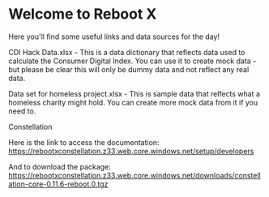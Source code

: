 # Welcome to Reboot X

Here you'll find some useful links and data sources for the day!

CDI Hack Data.xlsx - This is a data dictionary that reflects data used to calculate the Consumer Digital Index. You can use it to create mock data - but please be clear this will only be dummy data and not reflect any real data.

Data set for homeless project.xlsx - This is sample data that relfects what a homeless charity might hold. You can create more mock data from it if you need to.

Constellation

Here is the link to access the documentation:
https://rebootxconstellation.z33.web.core.windows.net/setup/developers

And to download the package:
https://rebootxconstellation.z33.web.core.windows.net/downloads/constellation-core-0.11.6-reboot.0.tgz







